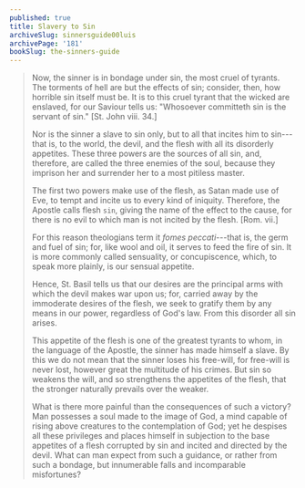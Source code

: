 ```yaml
---
published: true
title: Slavery to Sin
archiveSlug: sinnersguide00luis
archivePage: '181'
bookSlug: the-sinners-guide
---
```


> Now, the sinner is in bondage under sin, the most cruel of tyrants. The torments of hell are but the effects of sin; consider, then, how horrible sin itself must be. It is to this cruel tyrant that the wicked are enslaved, for our Saviour tells us: "Whosoever committeth sin is the servant of sin." [St. John viii. 34.]
> 
> Nor is the sinner a slave to sin only, but to all that incites him to sin---that is, to the world, the devil, and the flesh with all its disorderly appetites. These three powers are the sources of all sin, and, therefore, are called the three enemies of the soul, because they imprison her and surrender her to a most pitiless master.
> 
> The first two powers make use of the flesh, as Satan made use of Eve, to tempt and incite us to every kind of iniquity. Therefore, the Apostle calls flesh `sin`, giving the name of the effect to the cause, for there is no evil to which man is not incited by the flesh. [Rom. vii.]
> 
> For this reason theologians term it *fomes peccati*---that is, the germ and fuel of sin; for, like wool and oil, it serves to feed the fire of sin. It is more commonly called sensuality, or concupiscence, which, to speak more plainly, is our sensual appetite.
> 
> Hence, St. Basil tells us that our desires are the principal arms with which the devil makes war upon us; for, carried away by the immoderate desires of the flesh, we seek to gratify them by any means in our power, regardless of God's law. From this disorder all sin arises.
> 
> This appetite of the flesh is one of the greatest tyrants to whom, in the language of the Apostle, the sinner has made himself a slave. By this we do not mean that the sinner loses his free-will, for free-will is never lost, however great the multitude of his crimes. But sin so weakens the will, and so strengthens the appetites of the flesh, that the stronger naturally prevails over the weaker.
> 
> What is there more painful than the consequences of such a victory? Man possesses a soul made to the image of God, a mind capable of rising above creatures to the contemplation of God; yet he despises all these privileges and places himself in subjection to the base appetites of a flesh corrupted by sin and incited and directed by the devil. What can man expect from such a guidance, or rather from such a bondage, but innumerable falls and incomparable misfortunes?

